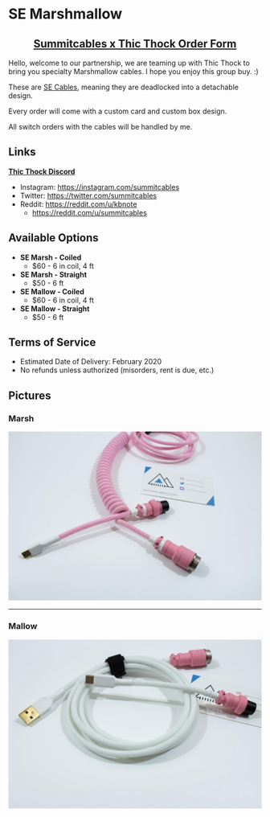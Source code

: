 # SE Marshmallow

<h2 align="center"><strong><a href="https://docs.google.com/forms/d/e/1FAIpQLScXeaGVxPAlDnpC9aUkNRVmqdTOGtjWLpK3dhY6Z6gz3uqpuw/viewform">Summitcables x Thic Thock Order Form</a></strong></h3>

Hello, welcome to our partnership, we are teaming up with Thic Thock to bring you specialty Marshmallow cables. I hope you enjoy this group buy. :)

These are [SE Cables](https://summitcables.com/#detachable), meaning they are deadlocked into a detachable design.

Every order will come with a custom card and custom box design. 

All switch orders with the cables will be handled by me.

## Links

**[Thic Thock Discord](https://discord.gg/kZ5f3d2)**

* Instagram: <https://instagram.com/summitcables>
* Twitter: <https://twitter.com/summitcables>
* Reddit: <https://reddit.com/u/kbnote>
  * <https://reddit.com/u/summitcables>

## Available Options

* **SE Marsh - Coiled**
  * $60 - 6 in coil, 4 ft
* **SE Marsh - Straight**
  * $50 - 6 ft
* **SE Mallow - Coiled**
  * $60 - 6 in coil, 4 ft
* **SE Mallow - Straight**
  * $50 - 6 ft

## Terms of Service

* Estimated Date of Delivery: February 2020
* No refunds unless authorized (misorders, rent is due, etc.)

## Pictures

### Marsh
![](marshmallow/1.jpg)

---

### Mallow
![](marshmallow/2.jpg)